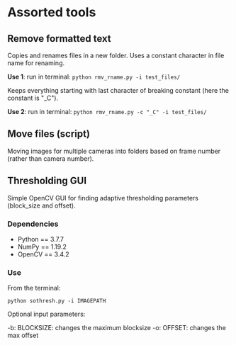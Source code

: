 # Assorted tools

## Remove formatted text

Copies and renames files in a new folder. Uses a constant character in file name for renaming.

**Use 1**: run in terminal: `python rmv_rname.py -i test_files/`

Keeps everything starting with last character of breaking constant (here the constant is "_C").

**Use 2**: run in terminal: `python rmv_rname.py -c "_C" -i test_files/`

## Move files (script)

Moving images for multiple cameras into folders based on frame number (rather than camera number).


## Thresholding GUI

Simple OpenCV GUI for finding adaptive thresholding parameters (block_size and offset).

### Dependencies

- Python == 3.7.7
- NumPy  == 1.19.2
- OpenCV == 3.4.2

### Use 

From the terminal:

`python sothresh.py -i IMAGEPATH`

Optional input parameters:

-b: BLOCKSIZE: changes the maximum blocksize
-o: OFFSET: changes the max offset